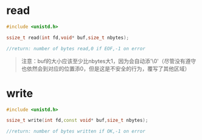# read

```cpp
#include <unistd.h>

ssize_t read(int fd,void* buf,size_t nbytes);

//return: number of bytes read,0 if EOF,-1 on error
```

> 注意：buf的大小应该至少比nbytes大1，因为会自动添'\0'（尽管没有遵守也依然会到对应的位置添0，但是这是不安全的行为，覆写了其他区域）

# write

```cpp
#include <unistd.h>

ssize_t write(int fd,const void* buf,size_t nbytes);

//return: number of bytes written if OK,-1 on error
```

